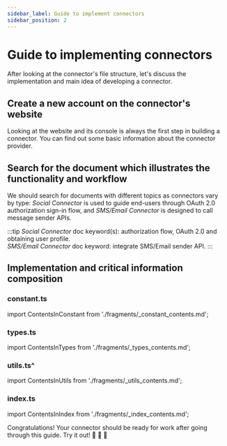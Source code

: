 ```yaml
---
sidebar_label: Guide to implement connectors
sidebar_position: 2
---
```


# Guide to implementing connectors

After looking at the connector's file structure, let's discuss the implementation and main idea of developing a connector.

## Create a new account on the connector's website

Looking at the website and its console is always the first step in building a connector. You can find out some basic information about the connector provider.

## Search for the document which illustrates the functionality and workflow

We should search for documents with different topics as connectors vary by type: _Social Connector_ is used to guide end-users through OAuth 2.0 authorization sign-in flow, and _SMS/Email Connector_ is designed to call message sender APIs.

:::tip
_Social Connector_ doc keyword(s): authorization flow, OAuth 2.0 and obtaining user profile.<br/>
_SMS/Email Connector_ doc keyword: integrate SMS/Email sender API.
:::

## Implementation and critical information composition

### constant.ts

import ContentsInConstant from './fragments/\_constant_contents.md';

<ContentsInConstant />

### types.ts

import ContentsInTypes from './fragments/\_types_contents.md';

<ContentsInTypes />

### utils.ts^

import ContentsInUtils from './fragments/\_utils_contents.md';

<ContentsInUtils />

### index.ts

import ContentsInIndex from './fragments/\_index_contents.md';

<ContentsInIndex />

Congratulations! Your connector should be ready for work after going through this guide. Try it out! :rocket: :rocket: :rocket:
